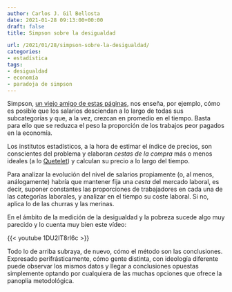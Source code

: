 ```yaml
---
author: Carlos J. Gil Bellosta
date: 2021-01-28 09:13:00+00:00
draft: false
title: Simpson sobre la desigualdad

url: /2021/01/28/simpson-sobre-la-desigualdad/
categories:
- estadística
tags:
- desigualdad
- economía
- paradoja de simpson
---
```


Simpson, [un viejo amigo de estas páginas](https://www.datanalytics.com/tag/paradoja-de-simpson/), nos enseña, por ejemplo, cómo es posible que los salarios desciendan a lo largo de todas sus subcategorías y que, a la vez, crezcan en promedio en el tiempo. Basta para ello que se reduzca el peso la proporción de los trabajos peor pagados en la economía.

Los institutos estadísticos, a la hora de estimar el índice de precios, son conscientes del problema y elaboran _cestas de la compra_ más o menos ideales (a lo [Quetelet](https://www.datanalytics.com/2017/04/21/asi-se-invento-el-nudo-gordiano-del-hombre-medio/)) y calculan su precio a lo largo del tiempo.

Para analizar la evolución del nivel de salarios propiamente (o, al menos, análogamente) habría que mantener fija una _cesta_ del mercado laboral, es decir, suponer constantes las proporciones de trabajadores en cada una de las categorías laborales, y analizar en el tiempo su coste laboral. Si no, aplica lo de las churras y las merinas.

En el ámbito de la medición de la desigualdad y la pobreza sucede algo muy parecido y lo cuenta muy bien este vídeo:

{{< youtube 1DU2IT8rl6c >}}

Todo lo de arriba subraya, de nuevo, cómo el método son las conclusiones. Expresado perifrásticamente, cómo gente distinta, con ideología diferente puede observar los mismos datos y llegar a conclusiones opuestas simplemente optando por cualquiera de las muchas opciones que ofrece la panoplia metodológica.